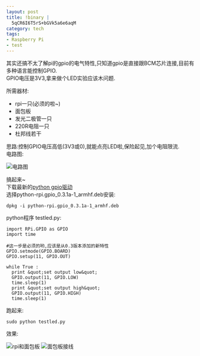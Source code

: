 ```yaml
--- 
layout: post
title: !binary |
  5qCR6I6T5rS+bGVk5a6e6aqM
category: tech
tags: 
- Raspberry Pi
- test
---
```

其实还搞不太了解pi的gpio的电气特性,只知道gpio是直接跟BCM芯片连接,目前有多种语言能控制GPIO.  
GPIO电压是3V3,拿来做个LED实验应该木问题.

所需器材:

* rpi一只(必须的啦~)
* 面包板
* 发光二极管一只
* 220R电阻一只
* 杜邦线若干

思路:控制GPIO电压高低(3V3或0),就能点亮LED啦,保险起见,加个电阻限流.  
电路图:

![电路图](http://img.bianbian.me/blog/201207/ledtest.png)

搞起来~  
下载最新的[python gpio驱动](http://code.google.com/p/raspberry-gpio-python/downloads/list)  
选择python-rpi.gpio_0.3.1a-1_armhf.deb安装:

	dpkg -i python-rpi.gpio_0.3.1a-1_armhf.deb

python程序 testled.py:

	import RPi.GPIO as GPIO
	import time

	#这一步是必须的哟,应该是从0.3版本添加的新特性
	GPIO.setmode(GPIO.BOARD)
	GPIO.setup(11, GPIO.OUT)

	while True :
	  print &quot;set output low&quot;
	  GPIO.output(11, GPIO.LOW)
	  time.sleep(1)
	  print &quot;set output high&quot;
	  GPIO.output(11, GPIO.HIGH)
	  time.sleep(1)

跑起来:

	sudo python testled.py

效果:

![rpi和面包板](http://img.bianbian.me/blog/201207/rpi-and-breadboard.png)
![面包板接线](http://img.bianbian.me/blog/201207/breadboard.png)
